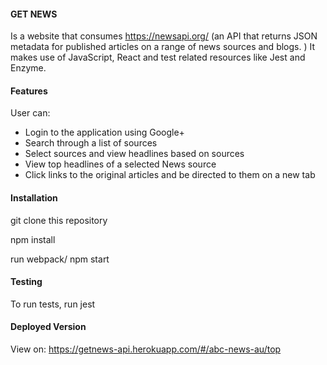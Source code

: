 #### GET NEWS
Is a website that consumes https://newsapi.org/ (an API that returns JSON metadata for published articles on a range of news sources and blogs.
)
It makes use of JavaScript, React and test related resources like Jest and Enzyme.


#### Features
User can:
- Login to the application using Google+
- Search through a list of sources
- Select sources and view headlines based on sources
- View top headlines of a selected News source
- Click links to the original articles and be directed to them on a new tab


#### Installation
git clone this repository

npm install

run webpack/ npm start

#### Testing
To run tests, run jest

#### Deployed Version

View on: https://getnews-api.herokuapp.com/#/abc-news-au/top



